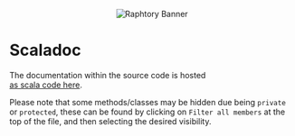    <p align="center"><img src="_static/raphtory-banner.png" alt="Raphtory Banner"/></p>

# Scaladoc

The documentation within the source code is hosted  
<a href="../_static/com/raphtory/index.html">as scala code here</a>. 

Please note that some methods/classes may be hidden due being
`private` or `protected`, these can be found by clicking on 
`Filter all members` at the top of the file, and then selecting the
desired visibility. 


